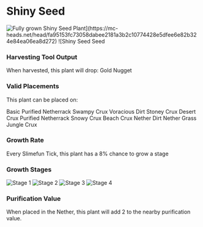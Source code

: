# Shiny Seed

![Fully grown $Shiny Seed Plant](https://mc-heads.net/head/fa95153fc73058dabee2181a3b2c10774428e5dfee6e82b324e84ea06ea8d272) ![$Shiny Seed Seed](https://mc-heads.net/head/81170da7341f323f8e4a3d0f8ca379f9af31511f346699f4bf0d09db95f63c6f)

### Harvesting Tool Output

When harvested, this plant will drop: Gold Nugget

### Valid Placements

This plant can be placed on:

Basic Purified Netherrack
Swampy Crux
Voracious Dirt
Stoney Crux
Desert Crux
Purified Netherrack
Snowy Crux
Beach Crux
Nether Dirt
Nether Grass
Jungle Crux


### Growth Rate

Every Slimefun Tick, this plant has a 8% chance to grow a stage

### Growth Stages

![Stage 1](https://mc-heads.net/head/73c87ede1d3fc20f6764762ba2fb274066b11c4390599c441ef7902ca5a59e40) ![Stage 2](https://mc-heads.net/head/ca3e93bcac9c660f3bb647b0daa33ccd3695c6f20940ba7b30c730a9cbae9f2) ![Stage 3](https://mc-heads.net/head/46d229e0364533da2f685e554d2d352cb58d43daf21d63d919cc954a5f0a0f0) ![Stage 4](https://mc-heads.net/head/7be60590c4784ede4148ffb058ad3948e050264931e341397f4870a0c8f850a4)

### Purification Value

When placed in the Nether, this plant will add 2 to the nearby purification value.